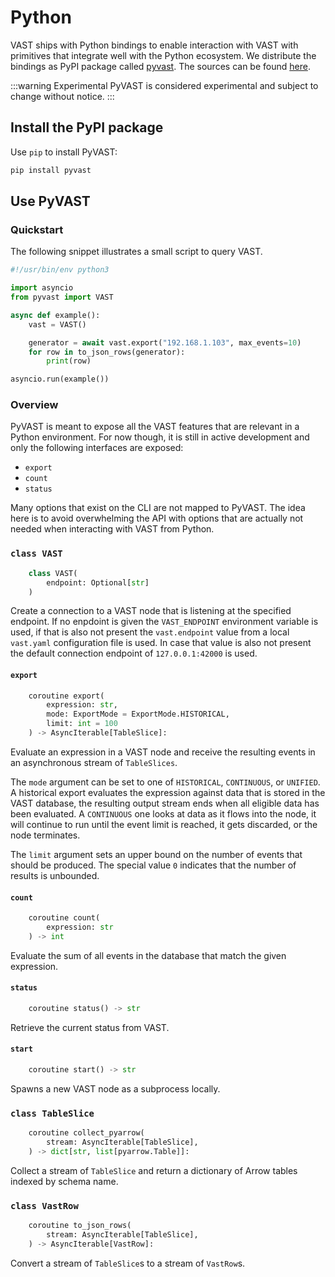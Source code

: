 # Python

VAST ships with Python bindings to enable interaction with VAST with primitives
that integrate well with the Python ecosystem. We distribute the bindings as
PyPI package called [pyvast][pypi-page]. The sources can be found
[here](pyvast-source).

[pypi-page]: https://pypi.org/project/pyvast/
[pyvast-source]: https://github.com/tenzir/vast/tree/master/python

:::warning Experimental
PyVAST is considered experimental and subject to change without notice.
:::

## Install the PyPI package

Use `pip` to install PyVAST:

```bash
pip install pyvast
```

## Use PyVAST

### Quickstart

The following snippet illustrates a small script to query VAST.

```py
#!/usr/bin/env python3

import asyncio
from pyvast import VAST

async def example():
    vast = VAST()

    generator = await vast.export("192.168.1.103", max_events=10)
    for row in to_json_rows(generator):
        print(row)

asyncio.run(example())
```

### Overview

PyVAST is meant to expose all the VAST features that are relevant in a Python
environment. For now though, it is still in active development and only the
following interfaces are exposed:
- `export`
- `count`
- `status`

Many options that exist on the CLI are not mapped to PyVAST. The idea here is to
avoid overwhelming the API with options that are actually not needed when
interacting with VAST from Python.

### `class VAST`

```py
    class VAST(
        endpoint: Optional[str]
    )
```

Create a connection to a VAST node that is listening at the specified endpoint.
If no enpdoint is given the `VAST_ENDPOINT` environment variable is used, if
that is also not present the `vast.endpoint` value from a local `vast.yaml`
configuration file is used. In case that value is also not present the default
connection endpoint of `127.0.0.1:42000` is used.

#### `export`

```py
    coroutine export(
        expression: str,
        mode: ExportMode = ExportMode.HISTORICAL,
        limit: int = 100
    ) -> AsyncIterable[TableSlice]:
```

Evaluate an expression in a VAST node and receive the resulting events in an
asynchronous stream of `TableSlices`.

The `mode` argument can be set to one of `HISTORICAL`, `CONTINUOUS`, or
`UNIFIED`. A historical export evaluates the expression against data
that is stored in the VAST database, the resulting output stream ends
when all eligible data has been evaluated. A `CONTINUOUS` one looks at data
as it flows into the node, it will continue to run until the event limit is
reached, it gets discarded, or the node terminates.

The `limit` argument sets an upper bound on the number of events that should
be produced. The special value `0` indicates that the number of results is
unbounded.

#### `count`

```py
    coroutine count(
        expression: str
    ) -> int
```

Evaluate the sum of all events in the database that match the given expression.

#### `status`

```py
    coroutine status() -> str
```

Retrieve the current status from VAST.

#### `start`

```py
    coroutine start() -> str
```

Spawns a new VAST node as a subprocess locally.

### `class TableSlice`

```py
    coroutine collect_pyarrow(
        stream: AsyncIterable[TableSlice],
    ) -> dict[str, list[pyarrow.Table]]:
```

Collect a stream of `TableSlice` and return a dictionary of Arrow tables indexed
by schema name.

### `class VastRow`

```py
    coroutine to_json_rows(
        stream: AsyncIterable[TableSlice],
    ) -> AsyncIterable[VastRow]:
```

Convert a stream of `TableSlice`s to a stream of `VastRow`s.

